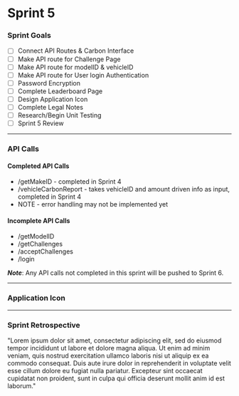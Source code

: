 # Sprint 5

### Sprint Goals
- [ ] Connect API Routes & Carbon Interface
- [ ] Make API route for Challenge Page
- [ ] Make API route for modelID & vehicleID
- [ ] Make API route for User login Authentication
- [ ] Password Encryption
- [ ] Complete Leaderboard Page
- [ ] Design Application Icon
- [ ] Complete Legal Notes
- [ ] Research/Begin Unit Testing
- [ ] Sprint 5 Review
---

### API Calls

#### Completed API Calls
* /getMakeID - completed in Sprint 4
* /vehicleCarbonReport - takes vehicleID and amount driven info as input, completed in Sprint 4
* NOTE - error handling may not be implemented yet

#### Incomplete API Calls
* /getModelID
* /getChallenges
* /acceptChallenges
* /login

**_Note_**: Any API calls not completed in this sprint will be pushed to Sprint 6.

---
### Application Icon


---
### Sprint Retrospective
"Lorem ipsum dolor sit amet, consectetur adipiscing elit, sed do eiusmod tempor incididunt ut labore et dolore magna aliqua. Ut enim ad minim veniam, 
quis nostrud exercitation ullamco laboris nisi ut aliquip ex ea commodo consequat. Duis aute irure dolor in reprehenderit in voluptate velit esse cillum dolore eu fugiat nulla pariatur. 
Excepteur sint occaecat cupidatat non proident, sunt in culpa qui officia deserunt mollit anim id est laborum."

